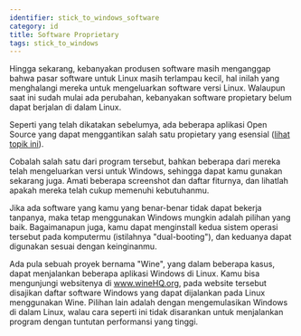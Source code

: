 ```yaml
---
identifier: stick_to_windows_software
category: id
title: Software Proprietary
tags: stick_to_windows
---
```


Hingga sekarang, kebanyakan produsen software masih menganggap bahwa pasar software untuk Linux masih terlampau kecil, hal inilah yang 
menghalangi mereka untuk mengeluarkan software versi Linux. Walaupun saat ini sudah mulai ada perubahan, kebanyakan
software propietary belum dapat berjalan di dalam Linux.  

Seperti yang telah dikatakan sebelumya, ada beberapa aplikasi Open Source yang dapat menggantikan salah satu propietary yang esensial 
(<a href="/items/warez">lihat topik ini</a>). 

Cobalah salah satu dari program tersebut, bahkan beberapa dari mereka telah mengeluarkan versi untuk Windows, sehingga dapat kamu gunakan sekarang juga. Amati beberapa screenshot dan daftar fiturnya, dan lihatlah apakah mereka telah cukup memenuhi kebutuhanmu.

Jika ada software yang kamu yang benar-benar tidak dapat bekerja tanpanya, maka tetap menggunakan Windows mungkin adalah pilihan yang baik.
Bagaimanapun juga, kamu dapat menginstall kedua sistem operasi tersebut pada komputermu  (istilahnya "dual-booting"), dan keduanya dapat digunakan sesuai dengan keinginanmu.

Ada pula sebuah proyek bernama "Wine", yang dalam beberapa kasus, dapat menjalankan beberapa aplikasi Windows di Linux. Kamu bisa mengunjungi websitenya di <a href="http://www.winehq.org">www.wineHQ.org</a>, pada website tersebut disajikan daftar software Windows yang dapat dijalankan pada Linux menggunakan Wine. Pilihan lain adalah dengan mengemulasikan Windows di dalam Linux, walau cara seperti ini tidak disarankan untuk menjalankan program dengan tuntutan performansi yang tinggi. 


